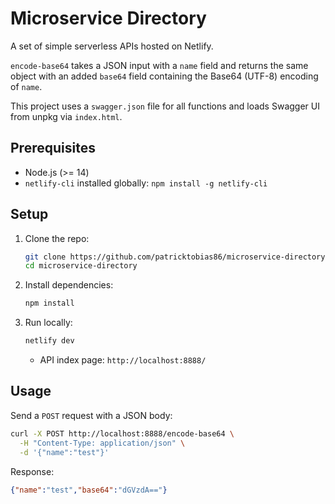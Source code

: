# Microservice Directory

A set of simple serverless APIs hosted on Netlify.

`encode-base64` takes a JSON input with a `name` field and returns the same object with an added `base64` field containing the Base64 (UTF-8) encoding of `name`.

This project uses a `swagger.json` file for all functions and loads Swagger UI from unpkg via `index.html`.

## Prerequisites

- Node.js (>= 14)
- `netlify-cli` installed globally: `npm install -g netlify-cli`

## Setup

1. Clone the repo:
   ```bash
   git clone https://github.com/patricktobias86/microservice-directory.git
   cd microservice-directory
   ```

2. Install dependencies:
   ```bash
   npm install
   ```

3. Run locally:
   ```bash
   netlify dev
   ```
   - API index page: `http://localhost:8888/`

## Usage

Send a `POST` request with a JSON body:
```bash
curl -X POST http://localhost:8888/encode-base64 \
  -H "Content-Type: application/json" \
  -d '{"name":"test"}'
```

Response:
```json
{"name":"test","base64":"dGVzdA=="}
```
